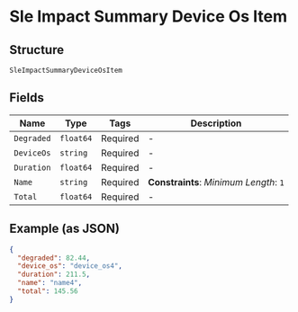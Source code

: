
# Sle Impact Summary Device Os Item

## Structure

`SleImpactSummaryDeviceOsItem`

## Fields

| Name | Type | Tags | Description |
|  --- | --- | --- | --- |
| `Degraded` | `float64` | Required | - |
| `DeviceOs` | `string` | Required | - |
| `Duration` | `float64` | Required | - |
| `Name` | `string` | Required | **Constraints**: *Minimum Length*: `1` |
| `Total` | `float64` | Required | - |

## Example (as JSON)

```json
{
  "degraded": 82.44,
  "device_os": "device_os4",
  "duration": 211.5,
  "name": "name4",
  "total": 145.56
}
```

